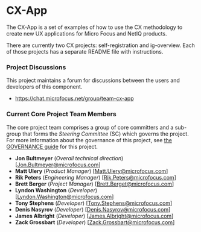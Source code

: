 # CX-App

The CX-App is a set of examples of how to use the CX methodology to create new UX applications for Micro Focus and NetIQ products.  

There are currently two CX projects:  self-registration and ig-overview.  Each of those projects has a separate README file with instructions.

### Project Discussions

This project maintains a forum for discussions between the users and developers of this component.

*   https://chat.microfocus.net/group/team-cx-app


### Current Core Project Team Members

The core project team comprises a group of core committers and a sub-group that forms the _Steering Committee_ (SC) which governs the project. For more information about the governance of this project, see [the GOVERNANCE guide](GOVERNANCE.md) for this project.

*   **Jon Bultmeyer** (_Overall technical direction_) [Jon.Bultmeyer@microfocus.com]
*	**Matt Ulery**	(_Product Manager_) [Matt.Ulery@microfocus.com]
*	**Rik Peters**	(_Engineering Manager_) [Rik.Peters@microfocus.com]
*	**Brett Berger** (_Project Manager_) [Brett.Berget@microfocus.com]
*	**Lyndon Washington** (_Developer_) [Lyndon.Washington@microfocus.com]
*	**Tony Stephens** (_Developer_)	[Tony.Stephens@microfocus.com]
*	**Denis Nasyrov** (_Developer_) [Denis.Nasyrov@microfocus.com]
*	**James Albright** (_Developer_) [James.Albright@microfocus.com]
*	**Zack Grossbart** (_Developer_) [Zack.Grossbart@microfocus.com]
